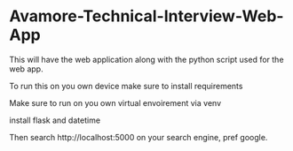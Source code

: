 # Avamore-Technical-Interview-Web-App
This will have the web application along with the python script used for the web app.

To run this on you own device make sure to install requirements

Make sure to run on you own virtual envoirement via venv

install flask and datetime

Then search http://localhost:5000 on your search engine, pref google.
